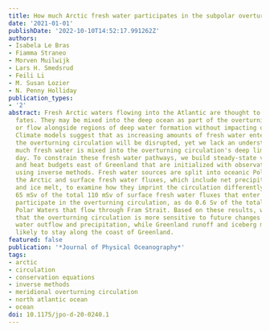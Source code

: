 ```yaml
---
title: How much Arctic fresh water participates in the subpolar overturning circulation?
date: '2021-01-01'
publishDate: '2022-10-10T14:52:17.991262Z'
authors:
- Isabela Le Bras
- Fiamma Straneo
- Morven Muilwijk
- Lars H. Smedsrud
- Feili Li
- M. Susan Lozier
- N. Penny Holliday
publication_types:
- '2'
abstract: Fresh Arctic waters flowing into the Atlantic are thought to have two primary
  fates. They may be mixed into the deep ocean as part of the overturning circulation,
  or flow alongside regions of deep water formation without impacting overturning.
  Climate models suggest that as increasing amounts of fresh water enter the Atlantic,
  the overturning circulation will be disrupted, yet we lack an understanding of how
  much fresh water is mixed into the overturning circulation's deep limb in the present
  day. To constrain these fresh water pathways, we build steady-state volume, salt,
  and heat budgets east of Greenland that are initialized with observations and closed
  using inverse methods. Fresh water sources are split into oceanic Polar Waters from
  the Arctic and surface fresh water fluxes, which include net precipitation, runoff,
  and ice melt, to examine how they imprint the circulation differently. We find that
  65 mSv of the total 110 mSv of surface fresh water fluxes that enter our domain
  participate in the overturning circulation, as do 0.6 Sv of the total 1.2 Sv of
  Polar Waters that flow through Fram Strait. Based on these results, we hypothesize
  that the overturning circulation is more sensitive to future changes in Arctic fresh
  water outflow and precipitation, while Greenland runoff and iceberg melt are more
  likely to stay along the coast of Greenland.
featured: false
publication: '*Journal of Physical Oceanography*'
tags:
- arctic
- circulation
- conservation equations
- inverse methods
- meridional overturning circulation
- north atlantic ocean
- ocean
doi: 10.1175/jpo-d-20-0240.1
---
```


